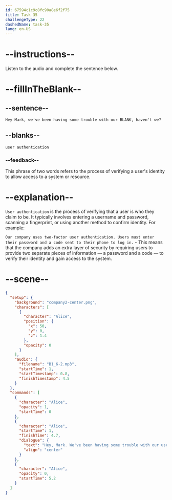 ```yaml
---
id: 67594c1c9c8fc90a8e6f2f75
title: Task 35
challengeType: 22
dashedName: task-35
lang: en-US
---
```


<!-- (audio) Alice: Hey Mark, we've been having some trouble with our user authentication, haven't we? -->

# --instructions--

Listen to the audio and complete the sentence below.

# --fillInTheBlank--

## --sentence--

`Hey Mark, we've been having some trouble with our BLANK, haven't we?`

## --blanks--

`user authentication`

### --feedback--

This phrase of two words refers to the process of verifying a user's identity to allow access to a system or resource.

# --explanation--

`User authentication` is the process of verifying that a user is who they claim to be. It typically involves entering a username and password, scanning a fingerprint, or using another method to confirm identity. For example:

`Our company uses two-factor user authentication. Users must enter their password and a code sent to their phone to log in.` - This means that the company adds an extra layer of security by requiring users to provide two separate pieces of information — a password and a code — to verify their identity and gain access to the system.

# --scene--

```json
{
  "setup": {
    "background": "company2-center.png",
    "characters": [
      {
        "character": "Alice",
        "position": {
          "x": 50,
          "y": 0,
          "z": 1.4
        },
        "opacity": 0
      }
    ],
    "audio": {
      "filename": "B1_6-2.mp3",
      "startTime": 1,
      "startTimestamp": 0.8,
      "finishTimestamp": 4.5
    }
  },
  "commands": [
    {
      "character": "Alice",
      "opacity": 1,
      "startTime": 0
    },
    {
      "character": "Alice",
      "startTime": 1,
      "finishTime": 4.7,
      "dialogue": {
        "text": "Hey, Mark. We've been having some trouble with our user authentication, haven't we?",
        "align": "center"
      }
    },
    {
      "character": "Alice",
      "opacity": 0,
      "startTime": 5.2
    }
  ]
}
```

